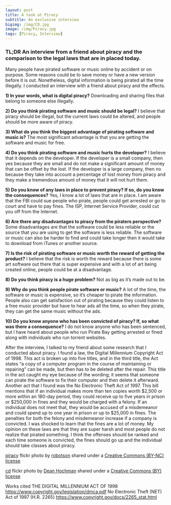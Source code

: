 ```yaml
---
layout: post
title: A look at Piracy
subtitle: An exclusive interview
bigimg: /img/CD.jpg
image: /img/Piracy.jpg
tags: [Piracy, Interview]
---
```

### TL;DR An interview from a friend about piracy and the comparison to the legal laws that are in placed today.

Many people have pirated software or music online by accident or on purpose. Some reasons could be to save money or have a new version before it is out. Nonetheless, digital information is being pirated all the time illegally. I conducted an interview with a friend about piracy and the effects.

**1) In your words, what is digital piracy?**
Downloading and sharing files that belong to someone else illegally.

**2) Do you think pirating software and music should be legal?**
I believe that piracy should be illegal, but the current laws could be altered, and people should be more aware of piracy.

**3) What do you think the biggest advantage of pirating software and music is?**
The most significant advantage is that you are getting the software and music for free.

**4) Do you think pirating software and music hurts the developer?**
I believe that it depends on the developer. If the developer is a small company, then yes because they are small and do not make a significant amount of money that can be offset by the lost. If the developer is a large company, then no because they take into account a percentage of lost money from piracy and they make a tremendous amount of money that it will not hurt them.

**5) Do you know of any laws in place to prevent piracy? If so, do you know the consequences?**
Yes, I know a lot of laws that are in place. I am aware that the FBI could sue people who pirate, people could get arrested or go to court and have to pay fines. The ISP, Internet Service Provider, could cut you off from the Internet.

**6) Are there any disadvantages to piracy from the piraters perspective?**
Some disadvantages are that the software could be less reliable or the source that you are using to get the software is less reliable. The software or music can also be harder to find and could take longer then it would take to download from iTunes or another source.

**7) Is the risk of pirating software or music worth the reward of getting the product?**
I believe that the risk is worth the reward because there is some art software out there that is super expensive and with a lot of art being created online, people could be at a disadvantage.

**8) Do you think piracy is a huge problem?**
Not as big as it’s made out to be.

**9) Why do you think people pirate software or music?**
A lot of the time, the software or music is expensive, so it’s cheaper to pirate the information. People also can get satisfaction out of pirating because they could listen to a free music provider but have to hear ads all the time, so when they pirate, they can get the same music without the ads.

**10) Do you know anyone who has been convicted of piracy? If, so what was there a consequence?**
 I do not know anyone who has been sentenced, but I have heard about people who run Pirate Bay getting arrested or fined along with individuals who run torrent websites.

After the interview, I talked to my friend about some research that I conducted about piracy. I found a law, the Digital Millennium Copyright Act of 1998. This act is broken up into five titles, and in the third title, the Act states “a copy of a computer program in the course of maintaining or repairing” can be made, but then has to be deleted after the repair. This title in the act caught my eye because of the wording; it seems that someone can pirate the software to fix their computer and then delete it afterward. Another act that I found was the No Electronic Theft Act of 1997. This bill mentions that if an individual makes more than ten copies worth $2,500 or more within an 180-day period, they could receive up to five years in prison or $250,000 in fines and they would be charged with a felony. If an individual does not meet that, they would be accused of a misdemeanor and could spend up to one year in prison or up to $25,000 in fines. The penalties for both the felony and misdemeanor increase if a company is convicted. I was shocked to learn that the fines are a lot of money. My opinion on these laws are that they are super harsh and most people do not realize that pirated something. I think the offenses should be ranked and each time someone is convicted, the fines should go up and the individual should take classes about piracy.


</small> <a title="piracy" href="https://flickr.com/photos/robotson/38443489">piracy</a> flickr photo by <a href="https://flickr.com/people/robotson">robotson</a> shared under a <a href="https://creativecommons.org/licenses/by-nc/2.0/">Creative Commons (BY-NC) license</a> </small>



</small> <a title="cd" href="https://flickr.com/photos/deanhochman/18865167474">cd</a> flickr photo by <a href="https://flickr.com/people/deanhochman">Dean Hochman</a> shared under a <a href="https://creativecommons.org/licenses/by/2.0/">Creative Commons (BY) license</a> </small>


Works cited
THE DIGITAL MILLENNIUM ACT OF 1998
https://www.copyright.gov/legislation/dmca.pdf
No Electronic Theft (NET) Act of 1997 (H.R. 2265)
https://www.copyright.gov/docs/2265_stat.html
